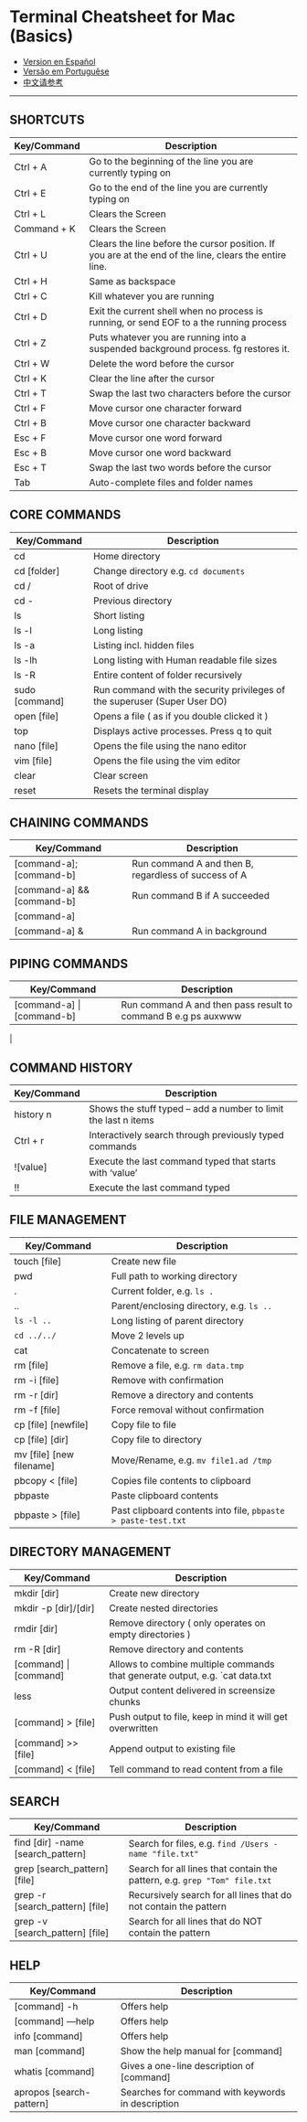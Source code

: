 # Terminal Cheatsheet for Mac (Basics)

- [Version en Español](https://github.com/0nn0/terminal-mac-cheatsheet/tree/master/espanol)
- [Versão em Portuguêse](https://github.com/0nn0/terminal-mac-cheatsheet/tree/master/portugues)
- [中文请参考](https://github.com/0nn0/terminal-mac-cheatsheet/tree/master/%E4%B8%AD%E6%96%87%E8%AF%B7%E5%8F%82%E8%80%83)

------------


## SHORTCUTS

| Key/Command | Description |
| ----------- | ----------- |
| Ctrl + A  | Go to the beginning of the line you are currently typing on |
| Ctrl + E  | Go to the end of the line you are currently typing on |
| Ctrl + L  | Clears the Screen |
| Command + K|Clears the Screen |
| Ctrl + U  | Clears the line before the cursor position. If you are at the end of the line, clears the entire line. |
| Ctrl + H  | Same as backspace |
| Ctrl + C  | Kill whatever you are running |
| Ctrl + D  | Exit the current shell when no process is running, or send EOF to a the running process |
| Ctrl + Z  | Puts whatever you are running into a suspended background process. fg restores it. |
| Ctrl + W  | Delete the word before the cursor |
| Ctrl + K  | Clear the line after the cursor |
| Ctrl + T  | Swap the last two characters before the cursor |
| Ctrl + F  | Move cursor one character forward |
| Ctrl + B  | Move cursor one character backward |
| Esc + F | Move cursor one word forward |
| Esc + B | Move cursor one word backward |
| Esc + T | Swap the last two words before the cursor |
| Tab | Auto-complete files and folder names |

## CORE COMMANDS

| Key/Command | Description |
| ----------- | ----------- |
| cd |  Home directory |
| cd [folder] | Change directory e.g. `cd documents` |
| cd /  | Root of drive |
| cd -  | Previous directory |
| ls | Short listing |
| ls -l | Long listing |
| ls -a | Listing incl. hidden files |
| ls -lh| Long listing with Human readable file sizes |
| ls -R | Entire content of folder recursively |
| sudo [command] | Run command with the security privileges of the superuser (Super User DO) |
| open [file] | Opens a file ( as if you double clicked it ) |
| top | Displays active processes. Press q to quit |
| nano [file] | Opens the file using the nano editor |
| vim [file] | Opens the file using the vim editor |
| clear |  Clear screen |
| reset |  Resets the terminal display |

## CHAINING COMMANDS

| Key/Command | Description |
| ----------- | ----------- |
| [command-a]; [command-b] | Run command A and then B, regardless of success of A |
| [command-a] && [command-b] | Run command B if A succeeded |
| [command-a] || [command-b] | Run command B if A failed |
| [command-a] & | Run command A in background |


## PIPING COMMANDS

| Key/Command | Description |
| ----------- | ----------- |
| [command-a] \| [command-b] | Run command A and then pass result to command B e.g ps auxwww | grep google
|


## COMMAND HISTORY

| Key/Command | Description |
| ----------- | ----------- |
| history n |  Shows the stuff typed – add a number to limit the last n items |
| Ctrl + r  | Interactively search through previously typed commands |
| ![value] |  Execute the last command typed that starts with ‘value’ |
| !! |  Execute the last command typed |

## FILE MANAGEMENT

| Key/Command | Description |
| ----------- | ----------- |
| touch [file] |   Create new file |
| pwd | Full path to working directory |
| . |  Current folder, e.g. `ls .` |
| .. | Parent/enclosing directory, e.g. `ls ..` |
| `ls -l ..` | Long listing of parent directory |
| `cd ../../` | Move 2 levels up |
| cat | Concatenate to screen |
| rm [file] |  Remove a file, e.g. `rm data.tmp` |
| rm -i [file] | Remove with confirmation |
| rm -r [dir] | Remove a directory and contents |
| rm -f [file] | Force removal without confirmation |
| cp [file] [newfile] | Copy file to file |
| cp [file] [dir] | Copy file to directory |
| mv [file] [new filename] |  Move/Rename, e.g. `mv file1.ad /tmp` |
| pbcopy < [file] | Copies file contents to clipboard |
| pbpaste | Paste clipboard contents |
| pbpaste > [file] | Past clipboard contents into file, `pbpaste > paste-test.txt` |

## DIRECTORY MANAGEMENT

| Key/Command | Description |
| ----------- | ----------- |
| mkdir [dir] | Create new directory |
| mkdir -p [dir]/[dir] |  Create nested directories |
| rmdir [dir] | Remove directory ( only operates on empty directories ) |
| rm -R [dir] | Remove directory and contents |
| [command] \| [command] | Allows to combine multiple commands that generate output, e.g. `cat data.txt | pbcopy` |
| less |  Output content delivered in screensize chunks |
| [command] > [file] |  Push output to file, keep in mind it will get overwritten |
| [command] >> [file] | Append output to existing file |
| [command] < [file] |  Tell command to read content from a file |

## SEARCH

| Key/Command | Description |
| ----------- | ----------- |
| find [dir] -name [search_pattern] | Search for files, e.g. `find /Users -name "file.txt"` |
| grep [search_pattern] [file] | Search for all lines that contain the pattern, e.g. `grep "Tom" file.txt` |
| grep -r [search_pattern] [file] | Recursively search for all lines that do not contain the pattern |
| grep -v [search_pattern] [file] | Search for all lines that do NOT contain the pattern |

## HELP

| Key/Command | Description |
| ----------- | ----------- |
| [command] -h |  Offers help |
| [command] —help | Offers help |
| info [command] | Offers help |
| man [command] |  Show the help manual for [command] |
| whatis [command] | Gives a one-line description of [command] |
| apropos [search-pattern] | Searches for command with keywords in description |
